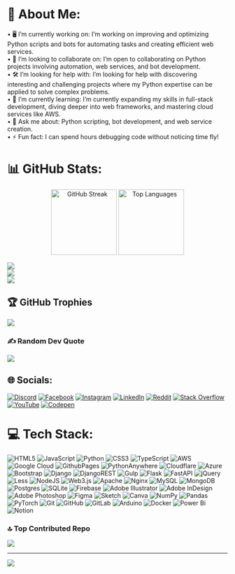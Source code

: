 # 💫 About Me:
 •	🖥️ I’m currently working on: I’m working on improving and optimizing Python scripts and bots for automating tasks and creating efficient web services.<br>
 •	👥 I’m looking to collaborate on: I’m open to collaborating on Python projects involving automation, web services, and bot development.<br>
 •	🛠️ I’m looking for help with: I’m looking for help with discovering interesting and challenging projects where my Python expertise can be applied to solve complex problems.<br>
 •	🌱 I’m currently learning: I’m currently expanding my skills in full-stack development, diving deeper into web frameworks, and mastering cloud services like AWS.<br>
 •	💬 Ask me about: Python scripting, bot development, and web service creation.<br>
 •	⚡ Fun fact: I can spend hours debugging code without noticing time fly!

# 📊 GitHub Stats:
<div align="center">
  <img src="https://github-readme-streak-stats.herokuapp.com/?user=mrkorzun&theme=dark&hide_border=false" height="150" alt="GitHub Streak"/>
  <img src="https://github-readme-stats.vercel.app/api/top-langs/?username=mrkorzun&theme=dark&hide_border=false&count_private=true&layout=compact" height="150" alt="Top Languages"/>
</div>


![](https://github-readme-stats.vercel.app/api?username=mrkorzun&theme=dark&hide_border=false&include_all_commits=true&count_private=true)<br/>
![](https://github-readme-streak-stats.herokuapp.com/?user=mrkorzun&theme=dark&hide_border=false)<br/>
![](https://github-readme-stats.vercel.app/api/top-langs/?username=mrkorzun&theme=dark&hide_border=false&include_all_commits=true&count_private=true&layout=compact)

## 🏆 GitHub Trophies
![](https://github-profile-trophy.vercel.app/?username=mrkorzun&theme=onedark&no-frame=false&no-bg=false&margin-w=4)

### ✍️ Random Dev Quote
![](https://quotes-github-readme.vercel.app/api?type=horizontal&theme=radical)

## 🌐 Socials:
[![Discord](https://img.shields.io/badge/Discord-%237289DA.svg?logo=discord&logoColor=white)](https://discord.gg/mrkorzun)
[![Facebook](https://img.shields.io/badge/Facebook-%231877F2.svg?logo=Facebook&logoColor=white)](https://facebook.com/https://www.facebook.com/Nukroz)
[![Instagram](https://img.shields.io/badge/Instagram-%23E4405F.svg?logo=Instagram&logoColor=white)](https://instagram.com/mrkorzun)
[![LinkedIn](https://img.shields.io/badge/LinkedIn-%230077B5.svg?logo=linkedin&logoColor=white)](https://linkedin.com/in/https://www.linkedin.com/in/mrkorzun/)
[![Reddit](https://img.shields.io/badge/Reddit-%23FF4500.svg?logo=Reddit&logoColor=white)](https://reddit.com/user/mrkorzun)
[![Stack Overflow](https://img.shields.io/badge/-Stackoverflow-FE7A16?logo=stack-overflow&logoColor=white)](https://stackoverflow.com/users/27518776)
[![YouTube](https://img.shields.io/badge/YouTube-%23FF0000.svg?logo=YouTube&logoColor=white)](https://youtube.com/@https://www.youtube.com/@Python-Study-wc1uk)
[![Codepen](https://img.shields.io/badge/Codepen-000000?style=for-the-badge&logo=codepen&logoColor=white)](https://codepen.io/mrkorzun) 

# 💻 Tech Stack:
![HTML5](https://img.shields.io/badge/html5-%23E34F26.svg?style=flat&logo=html5&logoColor=white)
![JavaScript](https://img.shields.io/badge/javascript-%23323330.svg?style=flat&logo=javascript&logoColor=%23F7DF1E)
![Python](https://img.shields.io/badge/python-3670A0?style=flat&logo=python&logoColor=ffdd54)
![CSS3](https://img.shields.io/badge/css3-%231572B6.svg?style=flat&logo=css3&logoColor=white)
![TypeScript](https://img.shields.io/badge/typescript-%23007ACC.svg?style=flat&logo=typescript&logoColor=white)
![AWS](https://img.shields.io/badge/AWS-%23FF9900.svg?style=flat&logo=amazon-aws&logoColor=white)
![Google Cloud](https://img.shields.io/badge/GoogleCloud-%234285F4.svg?style=flat&logo=google-cloud&logoColor=white)
![GithubPages](https://img.shields.io/badge/github%20pages-121013?style=flat&logo=github&logoColor=white)
![PythonAnywhere](https://img.shields.io/badge/pythonanywhere-%232F9FD7.svg?style=flat&logo=pythonanywhere&logoColor=151515)
![Cloudflare](https://img.shields.io/badge/Cloudflare-F38020?style=flat&logo=Cloudflare&logoColor=white)
![Azure](https://img.shields.io/badge/azure-%230072C6.svg?style=flat&logo=microsoftazure&logoColor=white)
![Bootstrap](https://img.shields.io/badge/bootstrap-%238511FA.svg?style=flat&logo=bootstrap&logoColor=white)
![Django](https://img.shields.io/badge/django-%23092E20.svg?style=flat&logo=django&logoColor=white)
![DjangoREST](https://img.shields.io/badge/DJANGO-REST-ff1709?style=flat&logo=django&logoColor=white&color=ff1709&labelColor=gray)
![Gulp](https://img.shields.io/badge/GULP-%23CF4647.svg?style=flat&logo=gulp&logoColor=white)
![Flask](https://img.shields.io/badge/flask-%23000.svg?style=flat&logo=flask&logoColor=white)
![FastAPI](https://img.shields.io/badge/FastAPI-005571?style=flat&logo=fastapi)
![jQuery](https://img.shields.io/badge/jquery-%230769AD.svg?style=flat&logo=jquery&logoColor=white)
![Less](https://img.shields.io/badge/less-2B4C80?style=flat&logo=less&logoColor=white)
![NodeJS](https://img.shields.io/badge/node.js-6DA55F?style=flat&logo=node.js&logoColor=white)
![Web3.js](https://img.shields.io/badge/web3.js-F16822?style=flat&logo=web3.js&logoColor=white)
![Apache](https://img.shields.io/badge/apache-%23D42029.svg?style=flat&logo=apache&logoColor=white)
![Nginx](https://img.shields.io/badge/nginx-%23009639.svg?style=flat&logo=nginx&logoColor=white)
![MySQL](https://img.shields.io/badge/mysql-4479A1.svg?style=flat&logo=mysql&logoColor=white)
![MongoDB](https://img.shields.io/badge/MongoDB-%234ea94b.svg?style=flat&logo=mongodb&logoColor=white)
![Postgres](https://img.shields.io/badge/postgres-%23316192.svg?style=flat&logo=postgresql&logoColor=white)
![SQLite](https://img.shields.io/badge/sqlite-%2307405e.svg?style=flat&logo=sqlite&logoColor=white)
![Firebase](https://img.shields.io/badge/firebase-a08021?style=flat&logo=firebase&logoColor=ffcd34)
![Adobe Illustrator](https://img.shields.io/badge/adobe%20illustrator-%23FF9A00.svg?style=flat&logo=adobe%20illustrator&logoColor=white)
![Adobe InDesign](https://img.shields.io/badge/Adobe%20InDesign-49021F?style=flat&logo=adobeindesign&logoColor=FF3366)
![Adobe Photoshop](https://img.shields.io/badge/adobe%20photoshop-%2331A8FF.svg?style=flat&logo=adobe%20photoshop&logoColor=white)
![Figma](https://img.shields.io/badge/figma-%23F24E1E.svg?style=flat&logo=figma&logoColor=white)
![Sketch](https://img.shields.io/badge/Sketch-FFB387?style=flat&logo=sketch&logoColor=black)
![Canva](https://img.shields.io/badge/Canva-%2300C4CC.svg?style=flat&logo=Canva&logoColor=white)
![NumPy](https://img.shields.io/badge/numpy-%23013243.svg?style=flat&logo=numpy&logoColor=white)
![Pandas](https://img.shields.io/badge/pandas-%23150458.svg?style=flat&logo=pandas&logoColor=white)
![PyTorch](https://img.shields.io/badge/PyTorch-%23EE4C2C.svg?style=flat&logo=PyTorch&logoColor=white)
![Git](https://img.shields.io/badge/git-%23F05033.svg?style=flat&logo=git&logoColor=white)
![GitHub](https://img.shields.io/badge/github-%23121011.svg?style=flat&logo=github&logoColor=white)
![GitLab](https://img.shields.io/badge/gitlab-%23181717.svg?style=flat&logo=gitlab&logoColor=white)
![Arduino](https://img.shields.io/badge/-Arduino-00979D?style=flat&logo=Arduino&logoColor=white)
![Docker](https://img.shields.io/badge/docker-%230db7ed.svg?style=flat&logo=docker&logoColor=white)
![Power Bi](https://img.shields.io/badge/power_bi-F2C811?style=flat&logo=powerbi&logoColor=black)
![Notion](https://img.shields.io/badge/Notion-%23000000.svg?style=flat&logo=notion&logoColor=white)

### 🔝 Top Contributed Repo
![](https://github-contributor-stats.vercel.app/api?username=mrkorzun&limit=5&theme=dark&combine_all_yearly_contributions=true)

---
[![](https://visitcount.itsvg.in/api?id=mrkorzun&icon=0&color=0)](https://visitcount.itsvg.in)

<!-- Proudly created with GPRM ( https://gprm.itsvg.in ) -->
